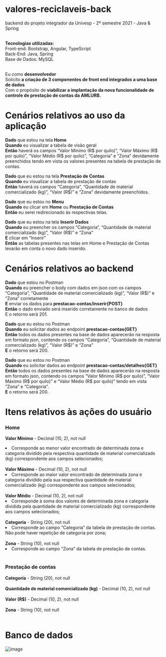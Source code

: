 # valores-reciclaveis-back
backend do projeto integrador da Univesp - 2º semestre 2021 - Java &amp; Spring<br><br>

<b>Tecnologias utilizadas:</b><br>
Front-end: Bootstrap, Angular, TypeScript<br>
Back-End: Java, Spring<br>
Base de Dados: MySQL<br><br>

Eu como <b>desenvolvedor</b><br>
Solicito <b>a criação de 3 componentes de front end integrados a uma base de dados</b><br>
Com o propósito de <b>viabilizar a implantação da nova funcionalidade de controle de prestação de contas da AMLURB.</b>

# Cenários relativos ao uso da aplicação

<b>Dado</b> que estou na tela <b>Home</b><br>
<b>Quando</b> eu visualizar a tabela de visão geral<br>
<b>Então</b> haverá os campos “Valor Mínimo (R$ por quilo)”, “Valor Máximo (R$ por quilo)”, “Valor Médio (R$ por quilo)”, “Categoria” e “Zona” devidamente preenchidos tendo em vista os valores presentes na tabela de prestação de contas.<br>

<b>Dado</b> que eu estou na tela <b>Prestação de Contas</b><br>
<b>Quando</b> eu visualizar a tabela de prestação de contas<br>
<b>Então</b> haverá os campos “Categoria”, “Quantidade de material comercializado (kg)”, “Valor (R$)” e “Zona” devidamente preenchidos.<br>

<b>Dado</b> que eu estou no <b>Menu</b><br>
<b>Quando</b> eu clicar em <b>Home</b> ou <b>Prestação de Contas</b><br>
<b>Então</b> eu serei redirecionado às respectivas telas.<br>

<b>Dado</b> que eu estou na tela <b>Inserir Dados</b><br>
<b>Quando</b> eu preencher os campos “Categoria”, “Quantidade de material comercializado (kg)”, “Valor (R$)” e “Zona”<br>
<b>E</b> clicar em “Inserir”<br>
<b>Então</b> as tabelas presentes nas telas em Home e Prestação de Contas levarão em conta o novo dado inserido.<br>

# Cenários relativos ao backend

<b>Dado</b> que estou no Postman<br>
<b>Quando</b> eu preencher o body com dados em json com os campos  “Categoria”, “Quantidade de material comercializado (kg)”, “Valor (R$)” e “Zona” corretamente<br>
<b>E</b> enviar os dados para <b>prestacao-contas/inserir{POST}</b><br>
<b>Então</b> o dado enviado será inserido corretamente no banco de dados<br>
E o retorno será 201.<br>

<b>Dado</b> que eu estou no Postman<br>
<b>Quando</b> eu solicitar dados ao endpoint <b>prestacao-contas{GET}</b><br>
<b>Então</b> todos os dados presentes na base de dados aparecerão na resposta em formato json, contendo os campos “Categoria”, “Quantidade de material comercializado (kg)”, “Valor (R$)” e “Zona”<br>
<b>E</b> o retorno será 200.<br>

<b>Dado</b> que eu estou no Postman<br>
<b>Quando</b> eu solicitar dados ao endpoint <b>prestacao-contas/detalhes{GET}</b><br>
<b>Então</b> todos os dados presentes na base de dados aparecerão na resposta em formato json, contendo os campos “Valor Mínimo (R$ por quilo)”, “Valor Máximo (R$ por quilo)” e “Valor Médio (R$ por quilo)” tendo em vista “Zona” e  “Categoria”.<br>
<b>E</b> o retorno será 200.<br>

# Itens relativos às ações do usuário
### Home
<b>Valor Mínimo</b> - Decimal (10, 2), not null<br>
<li>Corresponde ao menor valor encontrado de determinada zona e categoria dividido pela respectiva quantidade de material comercializado (kg) correspondente aos campos selecionados;</li><br>
<b>Valor Máximo</b> - Decimal (10, 2), not null<br>
<li>Corresponde ao maior valor encontrado de determinada zona e categoria dividido pela sua respectiva quantidade de material comercializado (kg) correspondente aos campos selecionados;</li><br>
<b>Valor Médio</b> - Decimal (10, 2), not null<br>
<li>Corresponde à soma dos valores de determinada zona e categoria dividida pela quantidade de material comercializado (kg) correspondente aos campos selecionados;</li><br>
<b>Categoria</b> - String (20), not null<br>
<li>Corresponde ao campo “Categoria” da tabela de prestação de contas. Não pode haver repetição de categoria por zona;</li><br>
<b>Zona</b> - String (10), not null<br>
<li>Corresponde ao campo “Zona” da tabela de prestação de contas.</li><br>

### Prestação de contas
<b>Categoria</b> - String (20), not null<br><br>
<b>Quantidade de material comercializado (kg)</b> - Decimal (10, 2), not null<br><br>
<b>Valor (R$)</b> - Decimal (10, 2), not null<br><br>
<b>Zona</b> - String (10), not null<br><br>

# Banco de dados

![image](https://user-images.githubusercontent.com/56417970/133006461-5fbb6b84-9ecb-4dac-844a-ba642bda1d5b.png)

